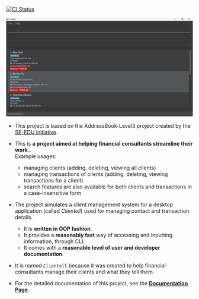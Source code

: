 [![CI Status](https://github.com/se-edu/addressbook-level3/workflows/Java%20CI/badge.svg)](https://github.com/AY2425S1-CS2103T-F13-4/tp/actions)

![Ui](docs/images/Ui.png)

* This project is based on the AddressBook-Level3 project created by the [SE-EDU initiative](https://se-education.org).

* This is **a project aimed at helping financial consultants streamline their work.**.<br>
  Example usages:
  * managing clients (adding, deleting, viewing all clients)
  * managing transactions of clients (adding, deleting, viewing transactions for a client)
  * search features are also available for both clients and transactions in a case-insensitive form
* The project simulates a client management system for a desktop application (called _Clientell_) used for managing contact and transaction details.
  * It is **written in OOP fashion**. 
  * It provides a **reasonably fast** way of accessing and inputting information, through CLI.
  * It comes with a **reasonable level of user and developer documentation**.
* It is named `Clientell` because it was created to help financial consultants manage their clients and what they tell them.
* For the detailed documentation of this project, see the **[Documentation Page](docs/Documentation.md)**.
